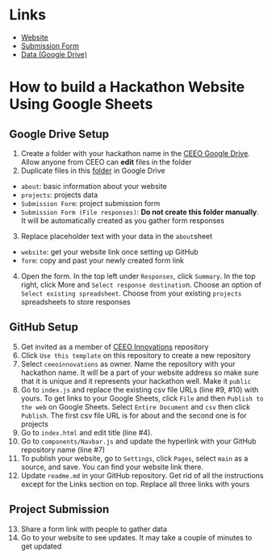 # Links #
* [Website](https://ceeoinnovations.github.io/hackathon-template/)
* [Submission Form](https://forms.gle/hh6YKpvqwNo9PTt47)
* [Data (Google Drive)](https://drive.google.com/drive/folders/1E49pAmqL3kGckYD4MxFROPWgxLSnGrCE?usp=sharing)

# How to build a Hackathon Website Using Google Sheets #
## Google Drive Setup ##
1. Create a folder with your hackathon name in the [CEEO Google Drive](https://drive.google.com/drive/folders/1Q93uWY06GB0Hlg8kT3HfqQGiKK60VgR_?usp=sharing). Allow anyone from CEEO can **edit** files in the folder
2. Duplicate files in this [folder](https://drive.google.com/drive/folders/1E49pAmqL3kGckYD4MxFROPWgxLSnGrCE?usp=sharing) in Google Drive
* `about`: basic information about your website
* `projects`: projects data
* `Submission Form`: project submission form
* `Submission Form (File responses)`: **Do not create this folder manually**. It will be automatically created as you gather form responses 
3. Replace placeholder text with your data in the `about`sheet
* `website`: get your website link once setting up GitHub
* `form`: copy and past your newly created form link
4. Open the form. In the top left under `Responses`, click `Summary`. In the top right, click More and `Select response destinatio`n. Choose an option of `Select existing spreadsheet`. Choose from your existing `projects` spreadsheets to store responses

## GitHub Setup ##
5. Get invited as a member of [CEEO Innovations](https://github.com/ceeoinnovations) repository
6. Click `Use this template` on this repository to create a new repository 
7. Select `ceeoinnovations` as owner. Name the repository with your hackathon name. It will be a part of your website address so make sure that it is unique and it represents your hackathon well. Make it `public`
8. Go to `index.js` and replace the existing csv file URLs (line #9, #10) with yours. To get links to your Google Sheets, click `File` and then `Publish to the web` on Google Sheets. Select `Entire Document` and `csv` then click `Publish`. The first csv file URL is for about and the second one is for projects
9. Go to `index.html` and edit title (line #4). 
10. Go to `components/Navbar.js` and update the hyperlink with your GitHub repository name (line #7) 
11. To publish your website, go to `Settings`, click `Pages`, select `main` as a source, and save. You can find your website link there.
12. Update `readme.md` in your GitHub repository. Get rid of all the instructions except for the Links section on top. Replace all three links with yours

## Project Submission ##
13. Share a form link with people to gather data
14. Go to your website to see updates. It may take a couple of minutes to get updated

